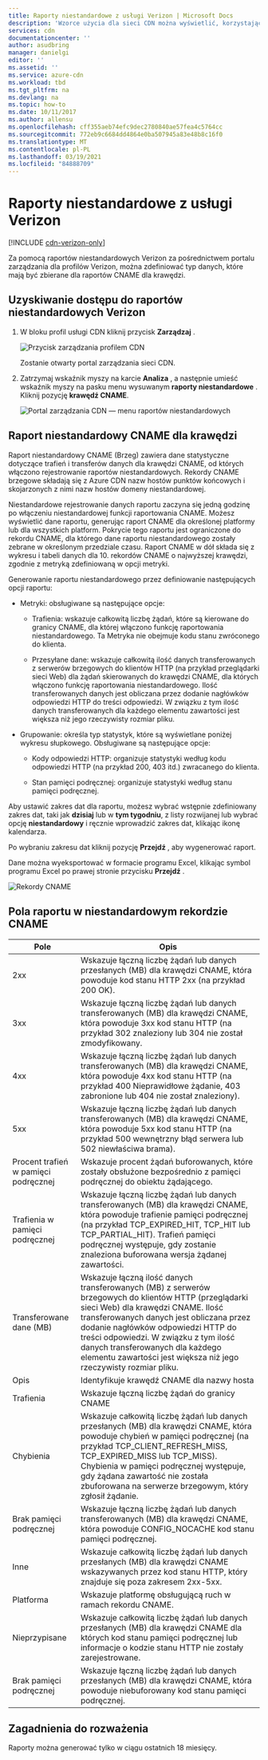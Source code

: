 ```yaml
---
title: Raporty niestandardowe z usługi Verizon | Microsoft Docs
description: 'Wzorce użycia dla sieci CDN można wyświetlić, korzystając z następujących raportów: przepustowości, transferów danych, trafień, stanu pamięci podręcznej, współczynnika trafień pamięci podręcznej, przesłanych danych IPV4/IPV6.'
services: cdn
documentationcenter: ''
author: asudbring
manager: danielgi
editor: ''
ms.assetid: ''
ms.service: azure-cdn
ms.workload: tbd
ms.tgt_pltfrm: na
ms.devlang: na
ms.topic: how-to
ms.date: 10/11/2017
ms.author: allensu
ms.openlocfilehash: cff355aeb74efc9dec2780840ae57fea4c5764cc
ms.sourcegitcommit: 772eb9c6684dd4864e0ba507945a83e48b8c16f0
ms.translationtype: MT
ms.contentlocale: pl-PL
ms.lasthandoff: 03/19/2021
ms.locfileid: "84888709"
---
```

# <a name="custom-reports-from-verizon"></a>Raporty niestandardowe z usługi Verizon

[!INCLUDE [cdn-verizon-only](../../includes/cdn-verizon-only.md)]

Za pomocą raportów niestandardowych Verizon za pośrednictwem portalu zarządzania dla profilów Verizon, można zdefiniować typ danych, które mają być zbierane dla raportów CNAME dla krawędzi.


## <a name="accessing-verizon-custom-reports"></a>Uzyskiwanie dostępu do raportów niestandardowych Verizon
1. W bloku profil usługi CDN kliknij przycisk **Zarządzaj** .
   
    ![Przycisk zarządzania profilem CDN](./media/cdn-reports/cdn-manage-btn.png)
   
    Zostanie otwarty portal zarządzania sieci CDN.
2. Zatrzymaj wskaźnik myszy na karcie **Analiza** , a następnie umieść wskaźnik myszy na pasku menu wysuwanym **raporty niestandardowe** . Kliknij pozycję **krawędź CNAME**.
   
    ![Portal zarządzania CDN — menu raportów niestandardowych](./media/cdn-reports/cdn-custom-reports.png)

## <a name="edge-cnames-custom-report"></a>Raport niestandardowy CNAME dla krawędzi
Raport niestandardowy CNAME (Brzeg) zawiera dane statystyczne dotyczące trafień i transferów danych dla krawędzi CNAME, od których włączono rejestrowanie raportów niestandardowych. Rekordy CNAME brzegowe składają się z Azure CDN nazw hostów punktów końcowych i skojarzonych z nimi nazw hostów domeny niestandardowej. 

Niestandardowe rejestrowanie danych raportu zaczyna się jedną godzinę po włączeniu niestandardowej funkcji raportowania CNAME. Możesz wyświetlić dane raportu, generując raport CNAME dla określonej platformy lub dla wszystkich platform. Pokrycie tego raportu jest ograniczone do rekordu CNAME, dla którego dane raportu niestandardowego zostały zebrane w określonym przedziale czasu. Raport CNAME w dół składa się z wykresu i tabeli danych dla 10. rekordów CNAME o najwyższej krawędzi, zgodnie z metryką zdefiniowaną w opcji metryki. 

Generowanie raportu niestandardowego przez definiowanie następujących opcji raportu:

- Metryki: obsługiwane są następujące opcje:

   - Trafienia: wskazuje całkowitą liczbę żądań, które są kierowane do granicy CNAME, dla której włączono funkcję raportowania niestandardowego. Ta Metryka nie obejmuje kodu stanu zwróconego do klienta.

   - Przesyłane dane: wskazuje całkowitą ilość danych transferowanych z serwerów brzegowych do klientów HTTP (na przykład przeglądarki sieci Web) dla żądań skierowanych do krawędzi CNAME, dla których włączono funkcję raportowania niestandardowego. Ilość transferowanych danych jest obliczana przez dodanie nagłówków odpowiedzi HTTP do treści odpowiedzi. W związku z tym ilość danych transferowanych dla każdego elementu zawartości jest większa niż jego rzeczywisty rozmiar pliku.

- Grupowanie: określa typ statystyk, które są wyświetlane poniżej wykresu słupkowego. Obsługiwane są następujące opcje:

   - Kody odpowiedzi HTTP: organizuje statystyki według kodu odpowiedzi HTTP (na przykład 200, 403 itd.) zwracanego do klienta. 

   - Stan pamięci podręcznej: organizuje statystyki według stanu pamięci podręcznej.


Aby ustawić zakres dat dla raportu, możesz wybrać wstępnie zdefiniowany zakres dat, taki jak **dzisiaj** lub w **tym tygodniu**, z listy rozwijanej lub wybrać opcję **niestandardowy** i ręcznie wprowadzić zakres dat, klikając ikonę kalendarza. 

Po wybraniu zakresu dat kliknij pozycję **Przejdź** , aby wygenerować raport.

Dane można wyeksportować w formacie programu Excel, klikając symbol programu Excel po prawej stronie przycisku **Przejdź** .

![Rekordy CNAME](./media/cdn-reports/cdn-cnames-report.png)

## <a name="edge-cnames-custom-report-fields"></a>Pola raportu w niestandardowym rekordzie CNAME

| Pole                     | Opis   |
|---------------------------|---------------|
| 2xx                       | Wskazuje łączną liczbę żądań lub danych przesłanych (MB) dla krawędzi CNAME, która powoduje kod stanu HTTP 2xx (na przykład 200 OK). |
| 3xx                       | Wskazuje łączną liczbę żądań lub danych transferowanych (MB) dla krawędzi CNAME, która powoduje 3xx kod stanu HTTP (na przykład 302 znaleziony lub 304 nie został zmodyfikowany. |
| 4xx                       | Wskazuje łączną liczbę żądań lub danych transferowanych (MB) dla krawędzi CNAME, która powoduje 4xx kod stanu HTTP (na przykład 400 Nieprawidłowe żądanie, 403 zabronione lub 404 nie został znaleziony). |
| 5xx                       | Wskazuje łączną liczbę żądań lub danych transferowanych (MB) dla krawędzi CNAME, która powoduje 5xx kod stanu HTTP (na przykład 500 wewnętrzny błąd serwera lub 502 niewłaściwa brama). |
| Procent trafień w pamięci podręcznej               | Wskazuje procent żądań buforowanych, które zostały obsłużone bezpośrednio z pamięci podręcznej do obiektu żądającego. |
| Trafienia w pamięci podręcznej                | Wskazuje łączną liczbę żądań lub danych transferowanych (MB) dla krawędzi CNAME, która powoduje trafienie pamięci podręcznej (na przykład TCP_EXPIRED_HIT, TCP_HIT lub TCP_PARTIAL_HIT). Trafień pamięci podręcznej występuje, gdy zostanie znaleziona buforowana wersja żądanej zawartości. |
| Transferowane dane (MB)     | Wskazuje łączną ilość danych transferowanych (MB) z serwerów brzegowych do klientów HTTP (przeglądarki sieci Web) dla krawędzi CNAME. Ilość transferowanych danych jest obliczana przez dodanie nagłówków odpowiedzi HTTP do treści odpowiedzi. W związku z tym ilość danych transferowanych dla każdego elementu zawartości jest większa niż jego rzeczywisty rozmiar pliku. |
| Opis               | Identyfikuje krawędź CNAME dla nazwy hosta |
| Trafienia                      | Wskazuje łączną liczbę żądań do granicy CNAME |
| Chybienia                    | Wskazuje całkowitą liczbę żądań lub danych przesłanych (MB) dla krawędzi CNAME, która powoduje chybień w pamięci podręcznej (na przykład TCP_CLIENT_REFRESH_MISS, TCP_EXPIRED_MISS lub TCP_MISS). Chybienia w pamięci podręcznej występuje, gdy żądana zawartość nie została zbuforowana na serwerze brzegowym, który zgłosił żądanie. | 
| Brak pamięci podręcznej                  | Wskazuje łączną liczbę żądań lub danych transferowanych (MB) dla krawędzi CNAME, która powoduje CONFIG_NOCACHE kod stanu pamięci podręcznej.  |
| Inne                     | Wskazuje całkowitą liczbę żądań lub danych przesłanych (MB) dla krawędzi CNAME wskazywanych przez kod stanu HTTP, który znajduje się poza zakresem 2xx-5xx. |
| Platforma                  | Wskazuje platformę obsługującą ruch w ramach rekordu CNAME. |
| Nieprzypisane               | Wskazuje całkowitą liczbę żądań lub danych przesłanych (MB) dla krawędzi CNAME dla których kod stanu pamięci podręcznej lub informacje o kodzie stanu HTTP nie zostały zarejestrowane.  |
| Brak pamięci podręcznej               | Wskazuje łączną liczbę żądań lub danych przesłanych (MB) dla krawędzi CNAME, która powoduje niebuforowany kod stanu pamięci podręcznej.  |


## <a name="considerations"></a>Zagadnienia do rozważenia
Raporty można generować tylko w ciągu ostatnich 18 miesięcy.

